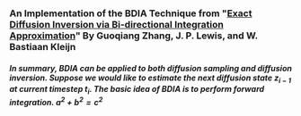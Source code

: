 ### An Implementation of the BDIA Technique from "[Exact Diffusion Inversion via Bi-directional Integration Approximation](https://arxiv.org/abs/2307.10829)" By Guoqiang Zhang, J. P. Lewis, and W. Bastiaan Kleijn

##### In summary, BDIA can be applied to both diffusion sampling and diffusion inversion. Suppose we would like to estimate the next diffusion state $`z_{i-1}`$ at current timestep $`t_i`$.  The basic idea of BDIA is to perform forward integration. $`a^2 + b^2 = c^2`$
